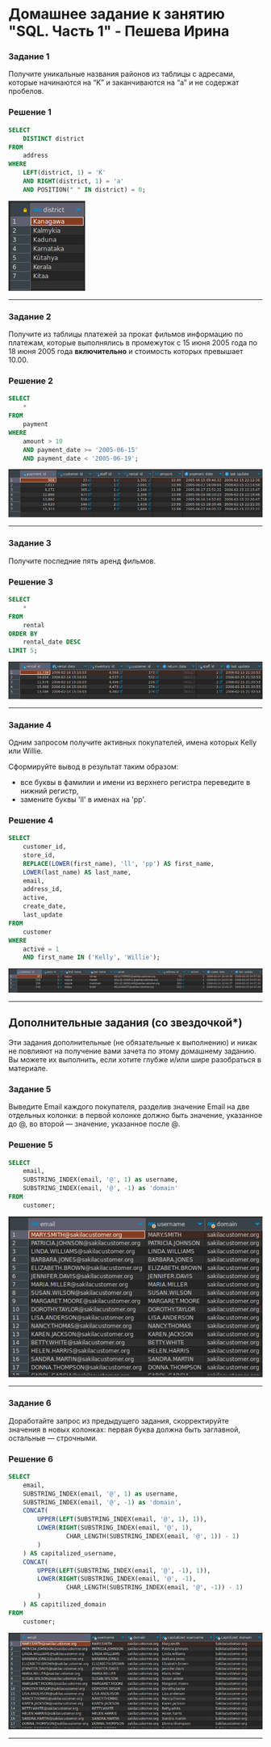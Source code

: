 # Домашнее задание к занятию "SQL. Часть 1" - Пешева Ирина


### Задание 1

Получите уникальные названия районов из таблицы с адресами, которые начинаются на “K” и заканчиваются на “a” и не содержат пробелов.

### Решение 1

```sql
SELECT
	DISTINCT district
FROM
	address
WHERE
	LEFT(district, 1) = 'K'
	AND RIGHT(district, 1) = 'a'
	AND POSITION(" " IN district) = 0;
```

![Alt text](img/12.3.1.png)

---
### Задание 2

Получите из таблицы платежей за прокат фильмов информацию по платежам, которые выполнялись в промежуток с 15 июня 2005 года по 18 июня 2005 года **включительно** и стоимость которых превышает 10.00.

### Решение 2

```sql
SELECT
	*
FROM
	payment
WHERE
	amount > 10
	AND payment_date >= '2005-06-15'
	AND payment_date < '2005-06-19';
```

![Alt text](img/12.3.2.png)

---
### Задание 3

Получите последние пять аренд фильмов.

### Решение 3

```sql
SELECT
	*
FROM
	rental
ORDER BY
	rental_date DESC
LIMIT 5;
```

![Alt text](img/12.3.3.png)

---

### Задание 4

Одним запросом получите активных покупателей, имена которых Kelly или Willie. 

Сформируйте вывод в результат таким образом:
- все буквы в фамилии и имени из верхнего регистра переведите в нижний регистр,
- замените буквы 'll' в именах на 'pp'.


### Решение 4

```sql
SELECT
	customer_id,
	store_id,
	REPLACE(LOWER(first_name), 'll', 'pp') AS first_name,
	LOWER(last_name) AS last_name,
	email,
	address_id,
	active,
	create_date,
	last_update
FROM
	customer
WHERE
	active = 1
	AND first_name IN ('Kelly', 'Willie');
```

![Alt text](img/12.3.4.png)

---

## Дополнительные задания (со звездочкой*)

Эти задания дополнительные (не обязательные к выполнению) и никак не повлияют на получение вами зачета по этому домашнему заданию. Вы можете их выполнить, если хотите глубже и/или шире разобраться в материале.

### Задание 5

Выведите Email каждого покупателя, разделив значение Email на две отдельных колонки: в первой колонке должно быть значение, указанное до @, во второй — значение, указанное после @.

### Решение 5

```sql
SELECT
	email,
	SUBSTRING_INDEX(email, '@', 1) as username,
	SUBSTRING_INDEX(email, '@', -1) as 'domain'
FROM
	customer;
```

![Alt text](img/12.3.5.png)

---

### Задание 6

Доработайте запрос из предыдущего задания, скорректируйте значения в новых колонках: первая буква должна быть заглавной, остальные — строчными.

### Решение 6

```sql
SELECT
	email,
	SUBSTRING_INDEX(email, '@', 1) as username,
	SUBSTRING_INDEX(email, '@', -1) as 'domain',
	CONCAT(
		UPPER(LEFT(SUBSTRING_INDEX(email, '@', 1), 1)), 
		LOWER(RIGHT(SUBSTRING_INDEX(email, '@', 1), 
				CHAR_LENGTH(SUBSTRING_INDEX(email, '@', 1)) - 1)
		)
	) AS capitalized_username,
	CONCAT(
		UPPER(LEFT(SUBSTRING_INDEX(email, '@', -1), 1)), 
		LOWER(RIGHT(SUBSTRING_INDEX(email, '@', -1), 
				CHAR_LENGTH(SUBSTRING_INDEX(email, '@', -1)) - 1)
		)
	) AS capitilized_domain
FROM
	customer;
```

![Alt text](img/12.3.6.png)

---